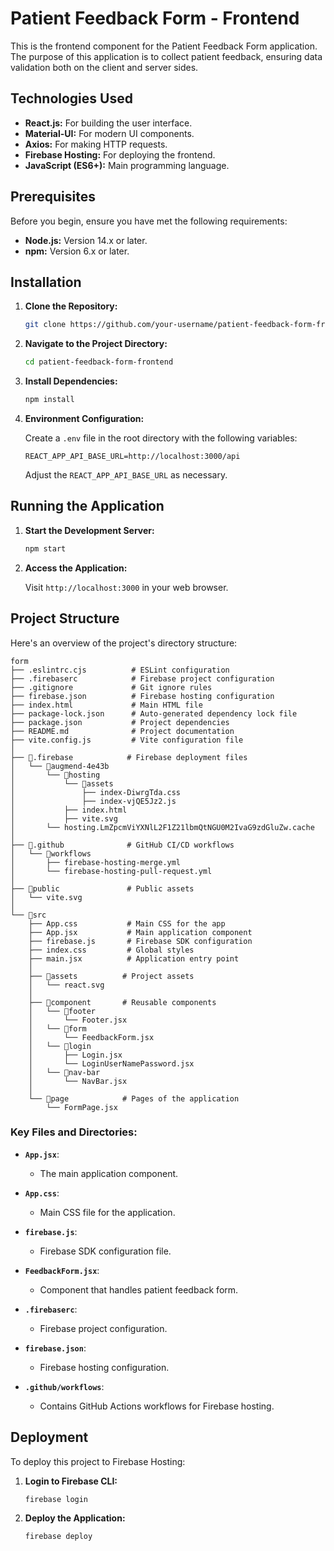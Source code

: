 # Patient Feedback Form - Frontend

This is the frontend component for the Patient Feedback Form application. The purpose of this application is to collect patient feedback, ensuring data validation both on the client and server sides.

## Technologies Used

- **React.js:** For building the user interface.
- **Material-UI:** For modern UI components.
- **Axios:** For making HTTP requests.
- **Firebase Hosting:** For deploying the frontend.
- **JavaScript (ES6+):** Main programming language.

## Prerequisites

Before you begin, ensure you have met the following requirements:

- **Node.js:** Version 14.x or later.
- **npm:** Version 6.x or later.

## Installation

1. **Clone the Repository:**

   ```bash
   git clone https://github.com/your-username/patient-feedback-form-frontend.git
   ```

2. **Navigate to the Project Directory:**

   ```bash
   cd patient-feedback-form-frontend
   ```

3. **Install Dependencies:**

   ```bash
   npm install
   ```

4. **Environment Configuration:**

   Create a `.env` file in the root directory with the following variables:

   ```plaintext
   REACT_APP_API_BASE_URL=http://localhost:3000/api
   ```

   Adjust the `REACT_APP_API_BASE_URL` as necessary.

## Running the Application

1. **Start the Development Server:**

   ```bash
   npm start
   ```

2. **Access the Application:**

   Visit `http://localhost:3000` in your web browser.

## Project Structure

Here's an overview of the project's directory structure:

```
form
├── .eslintrc.cjs          # ESLint configuration
├── .firebaserc            # Firebase project configuration
├── .gitignore             # Git ignore rules
├── firebase.json          # Firebase hosting configuration
├── index.html             # Main HTML file
├── package-lock.json      # Auto-generated dependency lock file
├── package.json           # Project dependencies
├── README.md              # Project documentation
├── vite.config.js         # Vite configuration file
│
├── 📁.firebase            # Firebase deployment files
│   └── 📁augmend-4e43b
│       └── 📁hosting
│           └── 📁assets
│               ├── index-DiwrgTda.css
│               ├── index-vjQE5Jz2.js
│           ├── index.html
│           ├── vite.svg
│       └── hosting.LmZpcmViYXNlL2F1Z21lbmQtNGU0M2IvaG9zdGluZw.cache
│
├── 📁.github              # GitHub CI/CD workflows
│   └── 📁workflows
│       ├── firebase-hosting-merge.yml
│       └── firebase-hosting-pull-request.yml
│
├── 📁public               # Public assets
│   └── vite.svg
│
└── 📁src
    ├── App.css           # Main CSS for the app
    ├── App.jsx           # Main application component
    ├── firebase.js       # Firebase SDK configuration
    ├── index.css         # Global styles
    ├── main.jsx          # Application entry point
    │
    ├── 📁assets          # Project assets
    │   └── react.svg
    │
    ├── 📁component       # Reusable components
    │   └── 📁footer
    │       └── Footer.jsx
    │   └── 📁form
    │       └── FeedbackForm.jsx
    │   └── 📁login
    │       ├── Login.jsx
    │       └── LoginUserNamePassword.jsx
    │   └── 📁nav-bar
    │       └── NavBar.jsx
    │
    └── 📁page            # Pages of the application
        └── FormPage.jsx
```

### Key Files and Directories:

- **`App.jsx`**:
  - The main application component.

- **`App.css`**:
  - Main CSS file for the application.

- **`firebase.js`**:
  - Firebase SDK configuration file.

- **`FeedbackForm.jsx`**:
  - Component that handles patient feedback form.

- **`.firebaserc`**:
  - Firebase project configuration.

- **`firebase.json`**:
  - Firebase hosting configuration.

- **`.github/workflows`**:
  - Contains GitHub Actions workflows for Firebase hosting.

## Deployment

To deploy this project to Firebase Hosting:

1. **Login to Firebase CLI:**

   ```bash
   firebase login
   ```

2. **Deploy the Application:**

   ```bash
   firebase deploy
   ```

